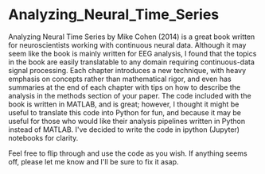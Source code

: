 # Analyzing_Neural_Time_Series

Analyzing Neural Time Series by Mike Cohen (2014) is a great book written for neuroscientists working with continuous neural data. 
Although it may seem like the book is mainly written for EEG analysis, I found that the topics in the book are easily translatable to any domain requiring continuous-data signal processing.
Each chapter introduces a new technique, with heavy emphasis on concepts rather than mathematical rigor, and even has summaries at the end of each chapter with tips on how to describe the analysis in the methods section of your paper.
The code included with the book is written in MATLAB, and is great; 
however, I thought it might be useful to translate this code into Python for fun, and because it may be useful for those who would like their analysis pipelines written in Python instead of MATLAB.
I've decided to write the code in ipython (Jupyter) notebooks for clarity. 

Feel free to flip through and use the code as you wish.
If anything seems off, please let me know and I'll be sure to fix it asap.
